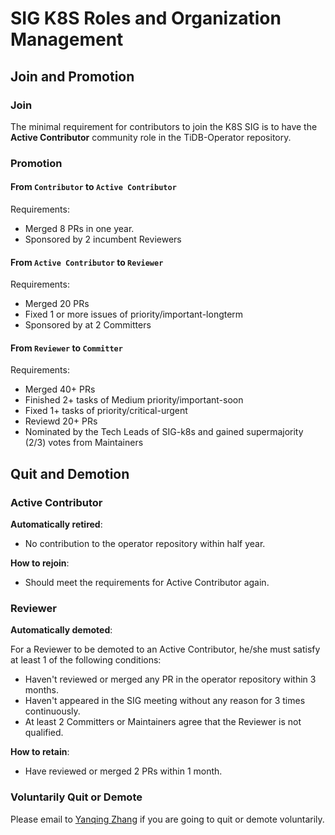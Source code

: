 # SIG K8S Roles and Organization Management

## Join and Promotion

### Join

The minimal requirement for contributors to join the K8S SIG is to have the **Active Contributor** community role in the TiDB-Operator repository.

### Promotion

#### From `Contributor` to `Active Contributor`

Requirements:

* Merged 8 PRs in one year.
* Sponsored by 2 incumbent Reviewers

#### From `Active Contributor` to `Reviewer`

Requirements:

* Merged 20 PRs
* Fixed 1 or more issues of priority/important-longterm
* Sponsored by at 2 Committers

#### From `Reviewer` to `Committer`

Requirements:

* Merged 40+ PRs
* Finished 2+ tasks of Medium priority/important-soon
* Fixed 1+ tasks of priority/critical-urgent
* Reviewd 20+ PRs
* Nominated by the Tech Leads of SIG-k8s and gained supermajority (2/3) votes from Maintainers

## Quit and Demotion

### Active Contributor

**Automatically retired**:

* No contribution to the operator repository within half year.

**How to rejoin**:

* Should meet the requirements for Active Contributor again.

### Reviewer

**Automatically demoted**:

For a Reviewer to be demoted to an Active Contributor,  he/she must satisfy at least 1 of the following conditions:

* Haven't reviewed or merged any PR in the operator repository within 3 months.
* Haven't appeared in the SIG meeting without any reason for 3 times continuously.
* At least 2 Committers or Maintainers agree that the Reviewer is not qualified.

**How to retain**:

* Have reviewed or merged 2 PRs within 1 month.

### Voluntarily Quit or Demote

Please email to [Yanqing Zhang](mailto:zhangyanqing@pingcap.com) if you are going to quit or demote voluntarily.
